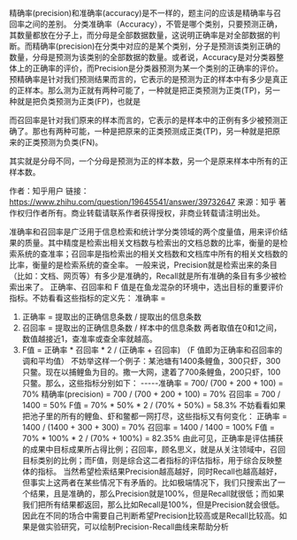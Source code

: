 精确率(precision)和准确率(accuracy)是不一样的，题主问的应该是精确率与召回率之间的差别。
分类准确率（Accuracy），不管是哪个类别，只要预测正确，其数量都放在分子上，而分母是全部数据数量，这说明正确率是对全部数据的判断。而精确率(precision)在分类中对应的是某个类别，分子是预测该类别正确的数量，分母是预测为该类别的全部数据的数量。或者说，Accuracy是对分类器整体上的正确率的评价，而Precision是分类器预测为某一个类别的正确率的评价。
预精确率是针对我们预测结果而言的，它表示的是预测为正的样本中有多少是真正的正样本。那么测为正就有两种可能了，一种就是把正类预测为正类(TP)，另一种就是把负类预测为正类(FP)，也就是


而召回率是针对我们原来的样本而言的，它表示的是样本中的正例有多少被预测正确了。那也有两种可能，一种是把原来的正类预测成正类(TP)，另一种就是把原来的正类预测为负类(FN)。

其实就是分母不同，一个分母是预测为正的样本数，另一个是原来样本中所有的正样本数。


作者：知乎用户
链接：https://www.zhihu.com/question/19645541/answer/39732647
来源：知乎
著作权归作者所有。商业转载请联系作者获得授权，非商业转载请注明出处。

准确率和召回率是广泛用于信息检索和统计学分类领域的两个度量值，用来评价结果的质量。其中精度是检索出相关文档数与检索出的文档总数的比率，衡量的是检索系统的查准率；召回率是指检索出的相关文档数和文档库中所有的相关文档数的比率，衡量的是检索系统的查全率。
一般来说，Precision就是检索出来的条目（比如：文档、网页等）有多少是准确的，Recall就是所有准确的条目有多少被检索出来了。
正确率、召回率和 F 值是在鱼龙混杂的环境中，选出目标的重要评价指标。不妨看看这些指标的定义先：
准确率 = 
1. 正确率 = 提取出的正确信息条数 / 提取出的信息条数
2. 召回率 = 提取出的正确信息条数 / 样本中的信息条数
两者取值在0和1之间，数值越接近1，查准率或查全率就越高。
3. F值 = 正确率 * 召回率 * 2 / (正确率 + 召回率) （F 值即为正确率和召回率的调和平均值）
不妨举这样一个例子：某池塘有1400条鲤鱼，300只虾，300只鳖。现在以捕鲤鱼为目的。撒一大网，逮着了700条鲤鱼，200只虾，100只鳖。那么，这些指标分别如下：
-----准确率 = 700/ (700 + 200 + 100) = 70%
精确率(precision) = 700 / (700 + 200 + 100) = 70%
召回率 = 700 / 1400 = 50%
F值 = 70% * 50% * 2 / (70% + 50%) = 58.3%
不妨看看如果把池子里的所有的鲤鱼、虾和鳖都一网打尽，这些指标又有何变化：
正确率 = 1400 / (1400 + 300 + 300) = 70%
召回率 = 1400 / 1400 = 100%
F值 = 70% * 100% * 2 / (70% + 100%) = 82.35%
由此可见，正确率是评估捕获的成果中目标成果所占得比例；召回率，顾名思义，就是从关注领域中，召回目标类别的比例；而F值，则是综合这二者指标的评估指标，用于综合反映整体的指标。
当然希望检索结果Precision越高越好，同时Recall也越高越好，但事实上这两者在某些情况下有矛盾的。比如极端情况下，我们只搜索出了一个结果，且是准确的，那么Precision就是100%，但是Recall就很低；而如果我们把所有结果都返回，那么比如Recall是100%，但是Precision就会很低。因此在不同的场合中需要自己判断希望Precision比较高或是Recall比较高。如果是做实验研究，可以绘制Precision-Recall曲线来帮助分析
